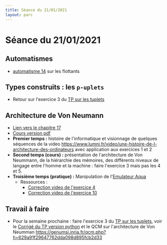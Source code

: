 ```yaml
---
title: Séance du 21/01/2021
layout: parc
---
```


# Séance du 21/01/2021




## Automatismes 

* [automatisme 14](https://parc-nsi.github.io/premiere-nsi/automatismes.html) sur les flottants


## Types construits : les `p-uplets`

* Retour sur l'exercice  3  du [TP sur les tuplets](../chapitre15/TP/NSI-Puplets-TP-2020V1.pdf)


## Architecture de Von Neumann 

* [Lien vers le chapitre 17](../chapitre17.md)
* [Cours version pdf](../chapitre17/NSI-ArchitectureVonNeumann-Cours2020V2.pdf)
* __Premier temps :__ histoire de l'informatique et visionnage de quelques séquences de la video <https://www.lumni.fr/video/une-histoire-de-l-architecture-des-ordinateurs> avec application aux exercices 1 et 2
* __Second temps (cours) :__ présentation de l'architecture de Von Neummann, de la hiérarchie des mémoires, des différents niveaux de langage entre l'homme et la machine :  faire l'exercice 3 mais pas les 4 et 5. 
* __Troisième temps (pratique) :__  Manipulation de l'[Emulateur Aqua](http://www.peterhigginson.co.uk/AQA/)
    * Ressources :
      * [Correction video de l'exercice 4](https://cloud-lyon.beta.education.fr/s/QjqqgLdAsm54x6B)
      * [Correction video de l'exercice 10](https://cloud-lyon.beta.education.fr/s/6FgtQQaqbZfZrb3)


## Travail à faire

* Pour la semaine prochaine : faire l'exercice 3  du [TP sur les tuplets](../chapitre15/TP/NSI-Puplets-TP-2020V1.pdf), voir le [Corrigé du TP version python](../chapitre15/TP/corrige/TP_puplets_Corrigé.py) et le QCM sur l'architecture de Von Neumman <https://genumsi.inria.fr/qcm.php?h=629a91f29647762dda098d895fcb2d33>


  
